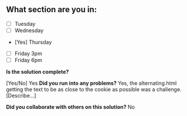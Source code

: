 <!--
  CTP STUDENTS
  Use this pull request template to provide assignment submissions.
  If you plan on continuing to work on the code, you can open the
  pull request as a DRAFT. When done open the pull request.
-->

<!--
TITLE: Include your section in the pull request title
 -->

## What section are you in:

- [ ] Tuesday
- [ ] Wednesday
- [Yes] Thursday
- [ ] Friday 3pm
- [ ] Friday 6pm

**Is the solution complete?**

[Yes/No]
Yes
**Did you run into any problems?**
Yes, the alternating.html getting the text to be as close to the cookie as possible was a challenge.
[Describe...]

**Did you collaborate with others on this solution?**
No
<!-- Provide collaborators github usernames -->
